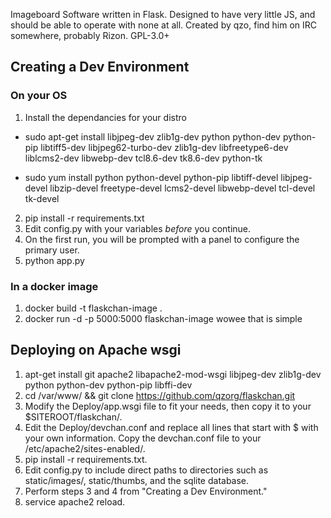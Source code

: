 Imageboard Software written in Flask. Designed to have very little JS, and should be able to operate with none at all. Created by qzo, find him on IRC somewhere, probably Rizon. GPL-3.0+

## Creating a Dev Environment

### On your OS
1. Install the dependancies for your distro
- sudo apt-get install libjpeg-dev zlib1g-dev python python-dev python-pip libtiff5-dev libjpeg62-turbo-dev zlib1g-dev libfreetype6-dev liblcms2-dev libwebp-dev tcl8.6-dev tk8.6-dev python-tk

- sudo yum install python python-devel python-pip libtiff-devel libjpeg-devel libzip-devel freetype-devel lcms2-devel libwebp-devel tcl-devel tk-devel
2. pip install -r requirements.txt
3. Edit config.py with your variables _before_ you continue.
4. On the first run, you will be prompted with a panel to configure the primary user.
5. python app.py
### In a docker image
1. docker build -t flaskchan-image .
2. docker run -d -p 5000:5000 flaskchan-image
wowee that is simple

## Deploying on Apache wsgi

1. apt-get install git apache2 libapache2-mod-wsgi libjpeg-dev zlib1g-dev python python-dev python-pip libffi-dev
2. cd /var/www/ && git clone https://github.com/qzorg/flaskchan.git
3. Modify the Deploy/app.wsgi file to fit your needs, then copy it to your $SITEROOT/flaskchan/.
4. Edit the Deploy/devchan.conf and replace all lines that start with $ with your own information. Copy the devchan.conf file to your /etc/apache2/sites-enabled/.
5. pip install -r requirements.txt.
6. Edit config.py to include direct paths to directories such as static/images/, static/thumbs, and the sqlite database.
7. Perform steps 3 and 4 from "Creating a Dev Environment."
8. service apache2 reload.
